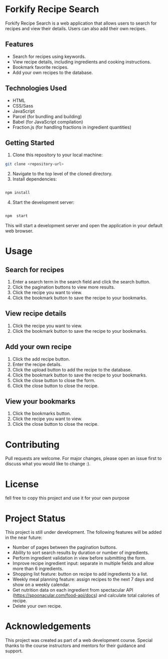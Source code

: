 # Forkify Recipe Search

Forkify Recipe Search is a web application that allows users to search for recipes and view their details. Users can also add their own recipes.

## Features

- Search for recipes using keywords.
- View recipe details, including ingredients and cooking instructions.
- Bookmark favorite recipes.
- Add your own recipes to the database.

## Technologies Used

- HTML
- CSS/Sass
- JavaScript
- Parcel (for bundling and building)
- Babel (for JavaScript compilation)
- Fraction.js (for handling fractions in ingredient quantities)

## Getting Started

1. Clone this repository to your local machine:

```bash
git clone <repository-url>
```

2. Navigate to the top level of the cloned directory.
3. Install dependencies:

```bash

npm install
```

4. Start the development server:

```bash

npm  start
```

This will start a development server and open the application in your default web browser.

# Usage

## Search for recipes

1. Enter a search term in the search field and click the search button.
2. Click the pagination buttons to view more results.
3. Click the recipe you want to view.
4. Click the bookmark button to save the recipe to your bookmarks.

## View recipe details

1. Click the recipe you want to view.
2. Click the bookmark button to save the recipe to your bookmarks.

## Add your own recipe

1. Click the add recipe button.
2. Enter the recipe details.
3. Click the upload button to add the recipe to the database.
4. Click the bookmark button to save the recipe to your bookmarks.
5. Click the close button to close the form.
6. Click the close button to close the recipe.

## View your bookmarks

1. Click the bookmarks button.
2. Click the recipe you want to view.
3. Click the close button to close the recipe.

# Contributing

Pull requests are welcome. For major changes, please open an issue first to discuss what you would like to change :).

# License

fell free to copy this project and use it for your own purpose

# Project Status

This project is still under development. The following features will be added in the near future:

- Number of pages between the pagination buttons.
- Ability to sort search results by duration or number of ingredients.
- Perform ingredient validation in view before submitting the form.
- Improve recipe ingredient input: separate in multiple fields and allow more than 6 ingredients.
- Shopping list feature: button on recipe to add ingredients to a list.
- Weekly meal planning feature: assign recipes to the next 7 days and show on a weekly calendar.
- Get nutrition data on each ingredient from spectacular API (https://spoonacular.com/food-api/docs) and calculate total calories of recipe.
- Delete your own recipe.

# Acknowledgements

This project was created as part of a web development course.
Special thanks to the course instructors and mentors for their guidance and support.
